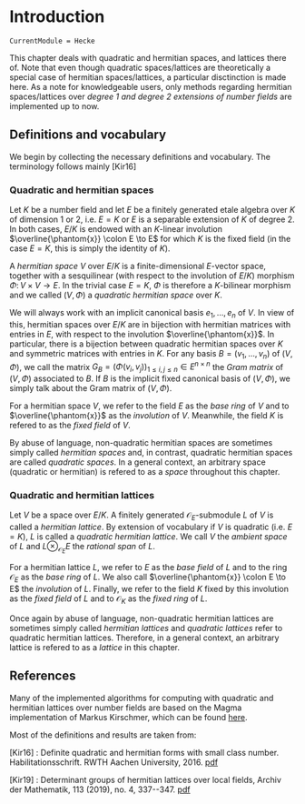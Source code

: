 # Introduction
```@meta
CurrentModule = Hecke
```


This chapter deals with quadratic and hermitian spaces, and lattices there of.
Note that even though quadratic spaces/lattices are theoretically a special
case of hermitian spaces/lattices, a particular disctinction is made here. As
a note for knowledgeable users, only methods regarding hermitian spaces/lattices
over _degree 1 and degree 2 extensions of number fields_ are implemented up to now.

## Definitions and vocabulary

We begin by collecting the necessary definitions and vocabulary.
The terminology follows mainly [Kir16]

### Quadratic and hermitian spaces

Let $K$ be a number field and let $E$ be a finitely generated etale algebra over
$K$ of dimension 1 or 2, i.e. $E=K$ or $E$ is a separable extension of $K$ of
degree 2. In both cases, $E/K$ is endowed with an $K$-linear involution
$\overline{\phantom{x}} \colon E \to E$ for which $K$ is the fixed field (in the
case $E=K$, this is simply the identity of $K$).

A *hermitian space* $V$ over $E/K$ is a finite-dimensional $E$-vector space,
together with a sesquilinear (with respect to the involution of $E/K$) morphism
$\Phi \colon V \times V \to E$. In the trivial case $E=K$, $\Phi$ is therefore
a $K$-bilinear morphism and we called $(V, \Phi)$ a *quadratic hermitian space*
over $K$.

We will always work with an implicit canonical basis $e_1, \ldots, e_n$ of $V$.
In view of this, hermitian spaces over $E/K$ are in bijection with hermitian
matrices with entries in $E$, with respect to the involution $\overline{\phantom{x}}$.
In particular, there is a bijection between quadratic hermitian spaces over $K$
and symmetric matrices with entries in $K$.
For any basis $B = (v_1, \ldots, v_n)$ of $(V, \Phi)$, we call the matrix
$G_B = (\Phi(v_i, v_j))_{1 \leq i, j \leq n} \in E^{n \times n}$ the *Gram matrix*
of $(V, \Phi)$ associated to $B$. If $B$ is the implicit fixed canonical basis
of $(V, \Phi)$, we simply talk about the Gram matrix of $(V, \Phi)$.

For a hermitian space $V$, we refer to the field $E$ as the *base ring* of $V$ and
to $\overline{\phantom{x}}$ as the *involution* of $V$. Meanwhile, the field $K$
is refered to as the *fixed field* of $V$.

By abuse of language, non-quadratic hermitian spaces are sometimes simply called
_hermitian spaces_ and, in contrast, quadratic hermitian spaces are called
_quadratic spaces_. In a general context, an arbitrary space (quadratic or
hermitian) is refered to as a _space_ throughout this chapter.

### Quadratic and hermitian lattices

Let $V$ be a space over $E/K$. A finitely generated $\mathcal O_E$-submodule $L$
of $V$ is called a *hermitian lattice*. By extension of vocabulary if $V$ is
quadratic (i.e. $E=K$), $L$ is called a *quadratic hermitian lattice*. We call
$V$ the *ambient space* of $L$ and $L\otimes_{\mathcal O_E} E$ the *rational span*
of $L$.

For a hermitian lattice $L$, we refer to $E$ as the *base field* of $L$ and to
the ring $\mathcal O_E$ as the *base ring* of $L$. We also call
$\overline{\phantom{x}} \colon E \to E$ the *involution* of $L$. Finally, we
refer to the field $K$ fixed by this involution as the *fixed field* of $L$ and
to $\mathcal O_K$ as the *fixed ring* of $L$.

Once again by abuse of language, non-quadratic hermitian lattices are sometimes
simply called _hermitian lattices_ and _quadratic lattices_ refer to quadratic
hermitian lattices. Therefore, in a general context, an arbitrary lattice is
refered to as a _lattice_ in this chapter.

## References

Many of the implemented algorithms for computing with quadratic and hermitian
lattices over number fields are based on the Magma implementation of Markus
Kirschmer, which can be found [here](http://www.math.rwth-aachen.de/~Markus.Kirschmer/magma/lat.html).

Most of the definitions and results are taken from:

[Kir16]
: Definite quadratic and hermitian forms with small class number. Habilitationsschrift. RWTH Aachen University, 2016.
[pdf](http://www.math.rwth-aachen.de/~Markus.Kirschmer/papers/herm.pdf)

[Kir19]
: Determinant groups of hermitian lattices over local fields, Archiv der Mathematik, 113 (2019), no. 4, 337--347.
[pdf](https://math.uni-paderborn.de/fileadmin/mathematik/AG-Computeralgebra/Publications-kirschmer/DETERMINANT_GROUPS_OF_HERMITIAN_LATTICES_OVER.pdf)

